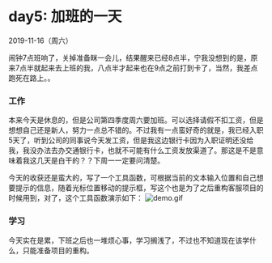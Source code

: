 # day5: 加班的一天
2019-11-16（周六）

闹钟7点班响了，关掉准备眯一会儿，结果醒来已经8点半，宁我没想到的是，原来7点半就起来去上班的我，八点半才起来也在9点之前打到卡了，当然，我差点跑死在路上。。

### 工作
本来今天是休息的，但是公司第四季度周六要加班。可以选择请假不扣工资，但是想想自己还是新人，努力一点总不错的。不过我有一点蛮好奇的就是，我已经入职5天了，听到公司的同事说今天发工资，但是我这边银行卡因为入职证明还没给我，我没办法去办交通银行卡，也就不可能有什么工资发放渠道了。那这是不是意味着我这几天是白干的？？下周一一定要问清楚。

今天的收获还是蛮大的，写了一个工具函数，可根据当前的文本输入位置和自己想要提示的信息，随着光标位置移动的提示框，写这个也是为了之后重构客服项目的时候用到，对了，这个工具函数演示如下：
![demo.gif](https://cdn.nlark.com/yuque/0/2019/gif/341314/1573953384709-2ce290d3-5b9a-4ab7-892c-8737308cf98f.gif#align=left&display=inline&height=544&name=demo.gif&originHeight=544&originWidth=800&search=&size=3437309&status=done&width=800)

### 学习
今天实在是累，下班之后也一堆烦心事，学习搁浅了，不过也不知道现在该学什么，只能准备项目的重构。
